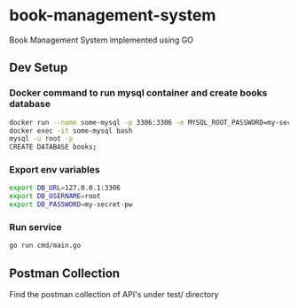 # book-management-system
Book Management System implemented using GO

## Dev Setup 
### Docker command to run mysql container and create books database
```bash
docker run --name some-mysql -p 3306:3306 -e MYSQL_ROOT_PASSWORD=my-secret-pw -d mysql
docker exec -it some-mysql bash
mysql -u root -p
CREATE DATABASE books;
```

### Export env variables
```bash
export DB_URL=127.0.0.1:3306
export DB_USERNAME=root
export DB_PASSWORD=my-secret-pw
```

### Run service
```bash
go run cmd/main.go
```

## Postman Collection
Find the postman collection of API's under test/ directory